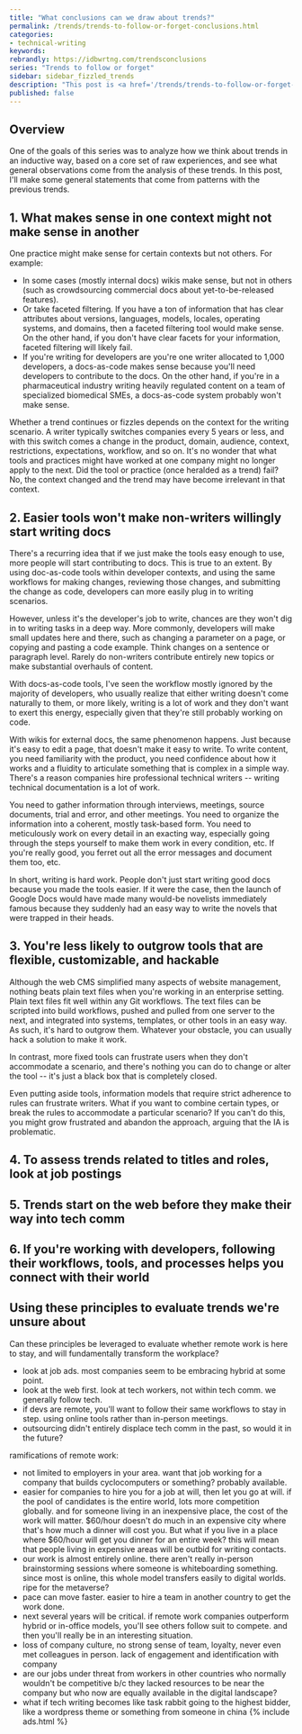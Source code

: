 ```yaml
---
title: "What conclusions can we draw about trends?"
permalink: /trends/trends-to-follow-or-forget-conclusions.html
categories:
- technical-writing
keywords:
rebrandly: https://idbwrtng.com/trendsconclusions
series: "Trends to follow or forget"
sidebar: sidebar_fizzled_trends
description: "This post is <a href='/trends/trends-to-follow-or-forget-intro.html'>part of a series</a> that explores tech comm trends that I've either followed or forgotten, and why. The overall goal is to better understand the reasons that drive trend adoption or abandonment in my personal career. This is the final post in the series and tries to draw some conclusions about the observations of the previous 15 trends explored."
published: false
---
```


## Overview

One of the goals of this series was to analyze how we think about trends in an inductive way, based on a core set of raw experiences, and see what general observations come from the analysis of these trends. In this post, I'll make some general statements that come from patterns with the previous trends.

## 1. What makes sense in one context might not make sense in another

One practice might make sense for certain contexts but not others. For example:

* In some cases (mostly internal docs) wikis make sense, but not in others (such as crowdsourcing commercial docs about yet-to-be-released features).
* Or take faceted filtering. If you have a ton of information that has clear attributes about versions, languages, models, locales, operating systems, and domains, then a faceted filtering tool would make sense. On the other hand, if you don't have clear facets for your information, faceted filtering will likely fail.
* If you're writing for developers are you're one writer allocated to 1,000 developers, a docs-as-code makes sense because you'll need developers to contribute to the docs. On the other hand, if you're in a pharmaceutical industry writing heavily regulated content on a team of specialized biomedical SMEs, a docs-as-code system probably won't make sense.

Whether a trend continues or fizzles depends on the context for the writing scenario. A writer typically switches companies every 5 years or less, and with this switch comes a change in the product, domain, audience, context, restrictions, expectations, workflow, and so on. It's no wonder that what tools and practices might have worked at one company might no longer apply to the next. Did the tool or practice (once heralded as a trend) fail? No, the context changed and the trend may have become irrelevant in that context.

## 2. Easier tools won't make non-writers willingly start writing docs

There's a recurring idea that if we just make the tools easy enough to use, more people will start contributing to docs. This is true to an extent. By using doc-as-code tools within developer contexts, and using the same workflows for making changes, reviewing those changes, and submitting the change as code, developers can more easily plug in to writing scenarios.

However, unless it's the developer's job to write, chances are they won't dig in to writing tasks in a deep way. More commonly, developers will make small updates here and there, such as changing a parameter on a page, or copying and pasting a code example. Think changes on a sentence or paragraph level. Rarely do non-writers contribute entirely new topics or make substantial overhauls of content.

With docs-as-code tools, I've seen the workflow mostly ignored by the majority of developers, who usually realize that either writing doesn't come naturally to them, or more likely, writing is a lot of work and they don't want to exert this energy, especially given that they're still probably working on code.

With wikis for external docs, the same phenomenon happens. Just because it's easy to edit a page, that doesn't make it easy to write. To write content, you need familiarity with the product, you need confidence about how it works and a fluidity to articulate something that is complex in a simple way. There's a reason companies hire professional technical writers -- writing technical documentation is a lot of work.

You need to gather information through interviews, meetings, source documents, trial and error, and other meetings. You need to organize the information into a coherent, mostly task-based form. You need to meticulously work on every detail in an exacting way, especially going through the steps yourself to make them work in every condition, etc. If you're really good, you ferret out all the error messages and document them too, etc.

In short, writing is hard work. People don't just start writing good docs because you made the tools easier. If it were the case, then the launch of Google Docs would have made many would-be novelists immediately famous because they suddenly had an easy way to write the novels that were trapped in their heads.

## 3. You're less likely to outgrow tools that are flexible, customizable, and hackable

Although the web CMS simplified many aspects of website management, nothing beats plain text files when you're working in an enterprise setting. Plain text files fit well within any Git workflows. The text files can be scripted into build workflows, pushed and pulled from one server to the next, and integrated into systems, templates, or other tools in an easy way. As such, it's hard to outgrow them. Whatever your obstacle, you can usually hack a solution to make it work.

In contrast, more fixed tools can frustrate users when they don't accommodate a scenario, and there's nothing you can do to change or alter the tool -- it's just a black box that is completely closed.

Even putting aside tools, information models that require strict adherence to rules can frustrate writers. What if you want to combine certain types, or break the rules to accommodate a particular scenario? If you can't do this, you might grow frustrated and abandon the approach, arguing that the IA is problematic.

## 4. To assess trends related to titles and roles, look at job postings



## 5. Trends start on the web before they make their way into tech comm

## 6. If you're working with developers, following their workflows, tools, and processes helps you connect with their world

## Using these principles to evaluate trends we're unsure about

Can these principles be leveraged to evaluate whether remote work is here to stay, and will fundamentally transform the workplace?

- look at job ads. most companies seem to be embracing hybrid at some point.
- look at the web first. look at tech workers, not within tech comm. we generally follow tech.
- if devs are remote, you'll want to follow their same workflows to stay in step. using online tools rather than in-person meetings.
- outsourcing didn't entirely displace tech comm in the past, so would it in the future?


ramifications of remote work:
- not limited to employers in your area. want that job working for a company that builds cyclocomputers or something? probably available.
- easier for companies to hire you for a job at will, then let you go at will. if the pool of candidates is the entire world, lots more competition globally. and for someone living in an inexpensive place, the cost of the work will matter. $60/hour doesn't do much in an expensive city where that's how much a dinner will cost you. But what if you live in a place where $60/hour will get you dinner for an entire week? this will mean that people living in expensive areas will be outbid for writing contacts.
- our work is almost entirely online. there aren't really in-person brainstorming sessions where someone is whiteboarding something. since most is online, this whole model transfers easily to digital worlds. ripe for the metaverse?
- pace can move faster. easier to hire a team in another country to get the work done.
- next several years will be critical. if remote work companies outperform hybrid or in-office models, you'll see others follow suit to compete. and then you'll really be in an interesting situation.
- loss of company culture, no strong sense of team, loyalty, never even met colleagues in person. lack of engagement and identification with company
- are our jobs under threat from workers in other countries who normally wouldn't be competitive b/c they lacked resources to be near the company but who now are equally available in the digital landscape?
- what if tech writing becomes like task rabbit going to the highest bidder, like a wordpress theme or something from someone in china
{% include ads.html %}
